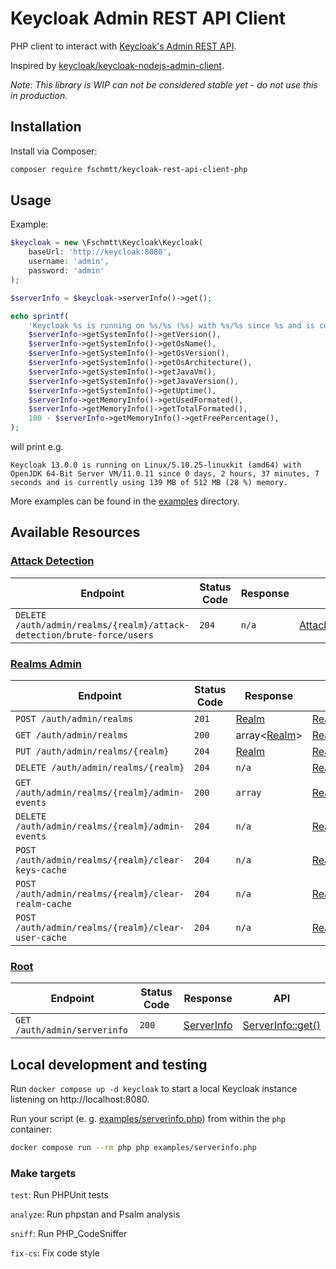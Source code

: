 # Keycloak Admin REST API Client
PHP client to interact with [Keycloak's Admin REST API](https://www.keycloak.org/docs-api/13.0/rest-api/index.html).

Inspired by [keycloak/keycloak-nodejs-admin-client](https://github.com/keycloak/keycloak-nodejs-admin-client).

_Note: This library is WIP can not be considered stable yet - do not use this in production._

## Installation
Install via Composer:
```bash
composer require fschmtt/keycloak-rest-api-client-php
```

## Usage
Example:

```php
$keycloak = new \Fschmtt\Keycloak\Keycloak(
    baseUrl: 'http://keycloak:8080',
    username: 'admin',
    password: 'admin'
);

$serverInfo = $keycloak->serverInfo()->get();

echo sprintf(
    'Keycloak %s is running on %s/%s (%s) with %s/%s since %s and is currently using %s of %s (%s %%) memory.',
    $serverInfo->getSystemInfo()->getVersion(),
    $serverInfo->getSystemInfo()->getOsName(),
    $serverInfo->getSystemInfo()->getOsVersion(),
    $serverInfo->getSystemInfo()->getOsArchitecture(),
    $serverInfo->getSystemInfo()->getJavaVm(),
    $serverInfo->getSystemInfo()->getJavaVersion(),
    $serverInfo->getSystemInfo()->getUptime(),
    $serverInfo->getMemoryInfo()->getUsedFormated(),
    $serverInfo->getMemoryInfo()->getTotalFormated(),
    100 - $serverInfo->getMemoryInfo()->getFreePercentage(),
);
```
will print e.g.
```text
Keycloak 13.0.0 is running on Linux/5.10.25-linuxkit (amd64) with OpenJDK 64-Bit Server VM/11.0.11 since 0 days, 2 hours, 37 minutes, 7 seconds and is currently using 139 MB of 512 MB (28 %) memory.
```

More examples can be found in the [examples](examples) directory.

## Available Resources
### [Attack Detection](https://www.keycloak.org/docs-api/13.0/rest-api/index.html#_attack_detection_resource)
| Endpoint | Status Code | Response | API |
|----------|-------------|----------|-----|
| `DELETE /auth/admin/realms/{realm}/attack-detection/brute-force/users` | `204` | `n/a` | [AttackDetection::clear()](src/Resource/AttackDetection.php) |

### [Realms Admin](https://www.keycloak.org/docs-api/13.0/rest-api/index.html#_realms_admin_resource)
| Endpoint | Status Code | Response | API |
|----------|-------------|----------|-----|
| `POST /auth/admin/realms` | `201` | [Realm](src/Representation/Realm.php) | [Realms::import()](src/Resource/Realms.php) |
| `GET /auth/admin/realms` | `200` | array<[Realm](src/Representation/Realm.php)> | [Realms::all()](src/Resource/Realms.php) |
| `PUT /auth/admin/realms/{realm}` | `204` | [Realm](src/Representation/Realm.php) | [Realms::update()](src/Resource/Realms.php) |
| `DELETE /auth/admin/realms/{realm}` | `204` | `n/a` | [Realms::delete()](src/Resource/Realms.php) |
| `GET /auth/admin/realms/{realm}/admin-events` | `200` | `array` | [Realms::adminEvents()](src/Resource/Realms.php) |
| `DELETE /auth/admin/realms/{realm}/admin-events` | `204` | `n/a` | [Realms::deleteAdminEvents()](src/Resource/Realms.php) |
| `POST /auth/admin/realms/{realm}/clear-keys-cache` | `204` | `n/a` | [Realms::clearKeysCache()](src/Resource/Realms.php) |
| `POST /auth/admin/realms/{realm}/clear-realm-cache` | `204` | `n/a` | [Realms::clearRealmCache()](src/Resource/Realms.php) |
| `POST /auth/admin/realms/{realm}/clear-user-cache` | `204` | `n/a` | [Realms::clearUserCache()](src/Resource/Realms.php) |

### [Root](https://www.keycloak.org/docs-api/13.0/rest-api/index.html#_root_resource)
| Endpoint | Status Code | Response | API |
|----------|-------------|----------|-----|
| `GET /auth/admin/serverinfo` | `200` | [ServerInfo](src/Representation/ServerInfo.php) | [ServerInfo::get()](src/Resource/ServerInfo.php) |

## Local development and testing
Run `docker compose up -d keycloak` to start a local Keycloak instance listening on http://localhost:8080.

Run your script (e. g. [examples/serverinfo.php](examples/serverinfo.php)) from within the `php` container:
```bash
docker compose run --rm php php examples/serverinfo.php
```

### Make targets
`test`: Run PHPUnit tests

`analyze`: Run phpstan and Psalm analysis

`sniff`: Run PHP_CodeSniffer

`fix-cs`: Fix code style
